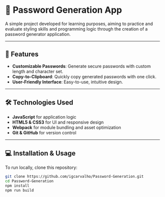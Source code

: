 # 🔐 Password Generation App

A simple project developed for learning purposes, aiming to practice and evaluate styling skills and programming logic through the creation of a password generator application.

---

## 🚀 Features

- **Customizable Passwords**: Generate secure passwords with custom length and character set.
- **Copy-to-Clipboard**: Quickly copy generated passwords with one click.
- **User-Friendly Interface**: Easy-to-use, intuitive design.

---

## 🛠️ Technologies Used

- **JavaScript** for application logic
- **HTML5 & CSS3** for UI and responsive design
- **Webpack** for module bundling and asset optimization
- **Git & GitHub** for version control

---

## 💻 Installation & Usage

To run locally, clone this repository:

```bash
git clone https://github.com/igcarvalho/Password-Generation.git
cd Password-Generation
npm install
npm run build
